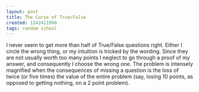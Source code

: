 ```yaml
---
layout: post
title: The Curse of True/False
created: 1242411990
tags: random school
---
```

I never seem to get more than half of True/False questions right. Either I circle the wrong thing, or my intuition is tricked by the wording. Since they are not usually worth too many points I neglect to go through a proof of my answer, and consequently I choose the wrong one. The problem is intensely magnified when the consequences of missing a question is the loss of twice (or five times) the value of the entire problem (say, losing 10 points, as opposed to getting nothing, on a 2 point problem).
